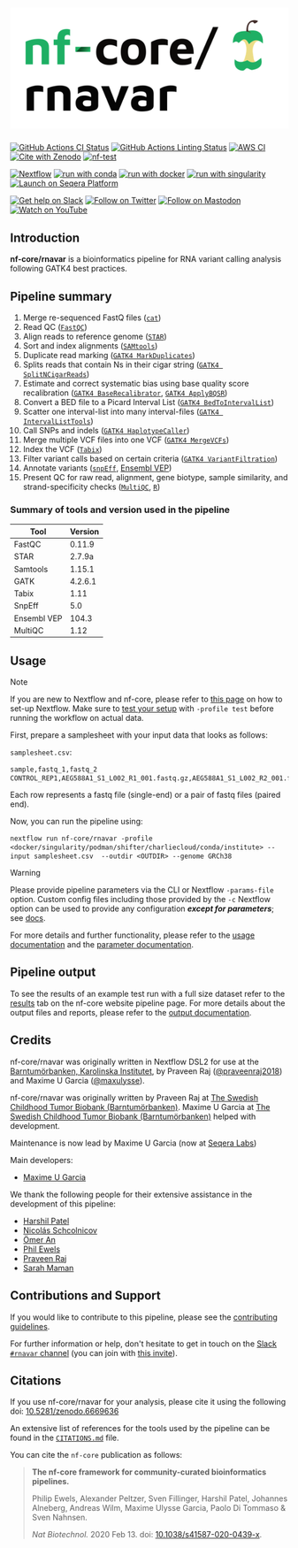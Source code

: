 <h1>
  <picture>
    <source media="(prefers-color-scheme: dark)" srcset="docs/images/nf-core-rnavar_logo_dark.png">
    <img alt="nf-core/rnavar" src="docs/images/nf-core-rnavar_logo_light.png">
  </picture>
</h1>

[![GitHub Actions CI Status](https://github.com/nf-core/rnavar/actions/workflows/ci.yml/badge.svg)](https://github.com/nf-core/rnavar/actions/workflows/ci.yml)
[![GitHub Actions Linting Status](https://github.com/nf-core/rnavar/actions/workflows/linting.yml/badge.svg)](https://github.com/nf-core/rnavar/actions/workflows/linting.yml)
[![AWS CI](https://img.shields.io/badge/CI%20tests-full%20size-FF9900?labelColor=000000&logo=Amazon%20AWS)](https://nf-co.re/rnavar/results)
[![Cite with Zenodo](http://img.shields.io/badge/DOI-10.5281/zenodo.6669636-1073c8?labelColor=000000)](https://doi.org/10.5281/zenodo.6669636)
[![nf-test](https://img.shields.io/badge/unit_tests-nf--test-337ab7.svg)](https://www.nf-test.com)

[![Nextflow](https://img.shields.io/badge/nextflow%20DSL2-%E2%89%A523.04.0-23aa62.svg)](https://www.nextflow.io/)
[![run with conda](http://img.shields.io/badge/run%20with-conda-3EB049?labelColor=000000&logo=anaconda)](https://docs.conda.io/en/latest/)
[![run with docker](https://img.shields.io/badge/run%20with-docker-0db7ed?labelColor=000000&logo=docker)](https://www.docker.com/)
[![run with singularity](https://img.shields.io/badge/run%20with-singularity-1d355c.svg?labelColor=000000)](https://sylabs.io/docs/)
[![Launch on Seqera Platform](https://img.shields.io/badge/Launch%20%F0%9F%9A%80-Seqera%20Platform-%234256e7)](https://cloud.seqera.io/launch?pipeline=https://github.com/nf-core/rnavar)

[![Get help on Slack](http://img.shields.io/badge/slack-nf--core%20%23rnavar-4A154B?labelColor=000000&logo=slack)](https://nfcore.slack.com/channels/rnavar)
[![Follow on Twitter](http://img.shields.io/badge/twitter-%40nf__core-1DA1F2?labelColor=000000&logo=twitter)](https://twitter.com/nf_core)
[![Follow on Mastodon](https://img.shields.io/badge/mastodon-nf__core-6364ff?labelColor=FFFFFF&logo=mastodon)](https://mstdn.science/@nf_core)
[![Watch on YouTube](http://img.shields.io/badge/youtube-nf--core-FF0000?labelColor=000000&logo=youtube)](https://www.youtube.com/c/nf-core)

## Introduction

**nf-core/rnavar** is a bioinformatics pipeline for RNA variant calling analysis following GATK4 best practices.

## Pipeline summary

1. Merge re-sequenced FastQ files ([`cat`](http://www.linfo.org/cat.html))
2. Read QC ([`FastQC`](https://www.bioinformatics.babraham.ac.uk/projects/fastqc/))
3. Align reads to reference genome ([`STAR`](https://github.com/alexdobin/STAR))
4. Sort and index alignments ([`SAMtools`](https://sourceforge.net/projects/samtools/files/samtools/))
5. Duplicate read marking ([`GATK4 MarkDuplicates`](https://gatk.broadinstitute.org/hc/en-us/articles/360037052812-MarkDuplicates-Picard))
6. Splits reads that contain Ns in their cigar string ([`GATK4 SplitNCigarReads`](https://gatk.broadinstitute.org/hc/en-us/articles/4409917482651-SplitNCigarReads))
7. Estimate and correct systematic bias using base quality score recalibration ([`GATK4 BaseRecalibrator`](https://gatk.broadinstitute.org/hc/en-us/articles/4409897206043-BaseRecalibrator), [`GATK4 ApplyBQSR`](https://gatk.broadinstitute.org/hc/en-us/articles/4409897168667-ApplyBQSR))
8. Convert a BED file to a Picard Interval List ([`GATK4 BedToIntervalList`](https://gatk.broadinstitute.org/hc/en-us/articles/4409924780827-BedToIntervalList-Picard-))
9. Scatter one interval-list into many interval-files ([`GATK4 IntervalListTools`](https://gatk.broadinstitute.org/hc/en-us/articles/4409917392155-IntervalListTools-Picard-))
10. Call SNPs and indels ([`GATK4 HaplotypeCaller`](https://gatk.broadinstitute.org/hc/en-us/articles/4409897180827-HaplotypeCaller))
11. Merge multiple VCF files into one VCF ([`GATK4 MergeVCFs`](https://gatk.broadinstitute.org/hc/en-us/articles/4409924817691-MergeVcfs-Picard-))
12. Index the VCF ([`Tabix`](http://www.htslib.org/doc/tabix.html))
13. Filter variant calls based on certain criteria ([`GATK4 VariantFiltration`](https://gatk.broadinstitute.org/hc/en-us/articles/4409897204763-VariantFiltration))
14. Annotate variants ([`snpEff`](https://pcingola.github.io/SnpEff/se_introduction/), [Ensembl VEP](https://www.ensembl.org/info/docs/tools/vep/index.html))
15. Present QC for raw read, alignment, gene biotype, sample similarity, and strand-specificity checks ([`MultiQC`](http://multiqc.info/), [`R`](https://www.r-project.org/))

### Summary of tools and version used in the pipeline

| Tool        | Version |
| ----------- | ------- |
| FastQC      | 0.11.9  |
| STAR        | 2.7.9a  |
| Samtools    | 1.15.1  |
| GATK        | 4.2.6.1 |
| Tabix       | 1.11    |
| SnpEff      | 5.0     |
| Ensembl VEP | 104.3   |
| MultiQC     | 1.12    |

## Usage

> [!NOTE]
> If you are new to Nextflow and nf-core, please refer to [this page](https://nf-co.re/docs/usage/installation) on how to set-up Nextflow. Make sure to [test your setup](https://nf-co.re/docs/usage/introduction#how-to-run-a-pipeline) with `-profile test` before running the workflow on actual data.

First, prepare a samplesheet with your input data that looks as follows:

`samplesheet.csv`:

```csv
sample,fastq_1,fastq_2
CONTROL_REP1,AEG588A1_S1_L002_R1_001.fastq.gz,AEG588A1_S1_L002_R2_001.fastq.gz
```

Each row represents a fastq file (single-end) or a pair of fastq files (paired end).

Now, you can run the pipeline using:

```console
nextflow run nf-core/rnavar -profile <docker/singularity/podman/shifter/charliecloud/conda/institute> --input samplesheet.csv  --outdir <OUTDIR> --genome GRCh38
```

> [!WARNING]
> Please provide pipeline parameters via the CLI or Nextflow `-params-file` option. Custom config files including those provided by the `-c` Nextflow option can be used to provide any configuration _**except for parameters**_;
> see [docs](https://nf-co.re/usage/configuration#custom-configuration-files).

For more details and further functionality, please refer to the [usage documentation](https://nf-co.re/rnavar/usage) and the [parameter documentation](https://nf-co.re/rnavar/parameters).

## Pipeline output

To see the results of an example test run with a full size dataset refer to the [results](https://nf-co.re/rnavar/results) tab on the nf-core website pipeline page.
For more details about the output files and reports, please refer to the
[output documentation](https://nf-co.re/rnavar/output).

## Credits

nf-core/rnavar was originally written in Nextflow DSL2 for use at the [Barntumörbanken, Karolinska Institutet](https://ki.se/forskning/barntumorbanken), by Praveen Raj ([@praveenraj2018](https://github.com/praveenraj2018)) and Maxime U Garcia ([@maxulysse](https://github.com/maxulysse)).

nf-core/rnavar was originally written by Praveen Raj at [The Swedish Childhood Tumor Biobank (Barntumörbanken)](https://ki.se/forskning/barntumorbanken).
Maxime U Garcia at [The Swedish Childhood Tumor Biobank (Barntumörbanken)](https://ki.se/forskning/barntumorbanken) helped with development.

Maintenance is now lead by Maxime U Garcia (now at [Seqera Labs](https://seqera/io))

Main developers:

- [Maxime U Garcia](https://github.com/maxulysse)

We thank the following people for their extensive assistance in the development of this pipeline:

- [Harshil Patel](https://github.com/drpatelh)
- [Nicolás Schcolnicov](https://github.com/nschcolnicov)
- [Ömer An](https://github.com/bounlu)
- [Phil Ewels](https://github.com/ewels)
- [Praveen Raj](https://github.com/praveenraj2018)
- [Sarah Maman](https://github.com/SarahMaman)

## Contributions and Support

If you would like to contribute to this pipeline, please see the [contributing guidelines](.github/CONTRIBUTING.md).

For further information or help, don't hesitate to get in touch on the [Slack `#rnavar` channel](https://nfcore.slack.com/channels/rnavar) (you can join with [this invite](https://nf-co.re/join/slack)).

## Citations

If you use nf-core/rnavar for your analysis, please cite it using the following doi: [10.5281/zenodo.6669636](https://doi.org/10.5281/zenodo.6669636)

An extensive list of references for the tools used by the pipeline can be found in the [`CITATIONS.md`](CITATIONS.md) file.

You can cite the `nf-core` publication as follows:

> **The nf-core framework for community-curated bioinformatics pipelines.**
>
> Philip Ewels, Alexander Peltzer, Sven Fillinger, Harshil Patel, Johannes Alneberg, Andreas Wilm, Maxime Ulysse Garcia, Paolo Di Tommaso & Sven Nahnsen.
>
> _Nat Biotechnol._ 2020 Feb 13. doi: [10.1038/s41587-020-0439-x](https://dx.doi.org/10.1038/s41587-020-0439-x).
